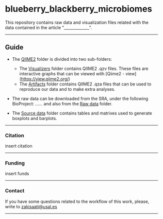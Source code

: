 # blueberry_blackberry_microbiomes

This repository contains raw data and visualization files related with the data contained in the article "_____________".




---
## Guide
- The [QIIME2](./QIIME2/) folder is divided into two sub-folders:
  - The [Visualizers](./QIIME2/Visualizers/) folder contains QIIME2 .qzv files. These files are interactive graphs that can be viewed with [Qiime2 - view] (https://view.qiime2.org/)
  - The [Artifacts](./QIIME2/Artifacts/) folder contains QIIME2 .qza files that can be used to reproduce our data and to make extra analyses.
  
- The raw data can be downloaded from the SRA, under the following BioProject: ...... and also from the [Raw data](./Raw_data/) folder.
- The [Source data](./Source_data/) folder contains tables and matrixes used to generate boxplots and barplots. 

---

### Citation

insert citation

---

### Funding

insert funds

---


### Contact

If you have some questions related to the workflow of this work, please, write to zakisaati@usal.es

----
